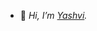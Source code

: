 - 👋 _Hi, I’m [Yashvi](https://github.com/yashV131)._


<!---
yashV131/yashV131 is a ✨ special ✨ repository because its `README.md` (this file) appears on your GitHub profile.
You can click the Preview link to take a look at your changes.
--->
